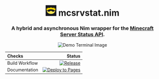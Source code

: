 <div align="center">

# <img src="https://raw.githubusercontent.com/github/explore/80688e429a7d4ef2fca1e82350fe8e3517d3494d/topics/nim/nim.png" height="35px"/> mcsrvstat.nim

### A hybrid and asynchronous Nim wrapper for the [Minecraft Server Status API](https://mcsrvstat.us/).

<img src="static/README.md" alt="Demo Terminal Image"> <br>

| Checks | Status |
|:---|---:|
| Build Workflow | [![Release](https://github.com/hitblast/mcsrvstat.nim/actions/workflows/builds.yml/badge.svg)](https://github.com/hitblast/mcsrvstat.nim/actions/workflows/builds.yml) |
| Documentation | [![Deploy to Pages](https://github.com/hitblast/mcsrvstat.nim/actions/workflows/pages.yml/badge.svg)](https://github.com/hitblast/mcsrvstat.nim/actions/workflows/pages.yml) |

</div>
